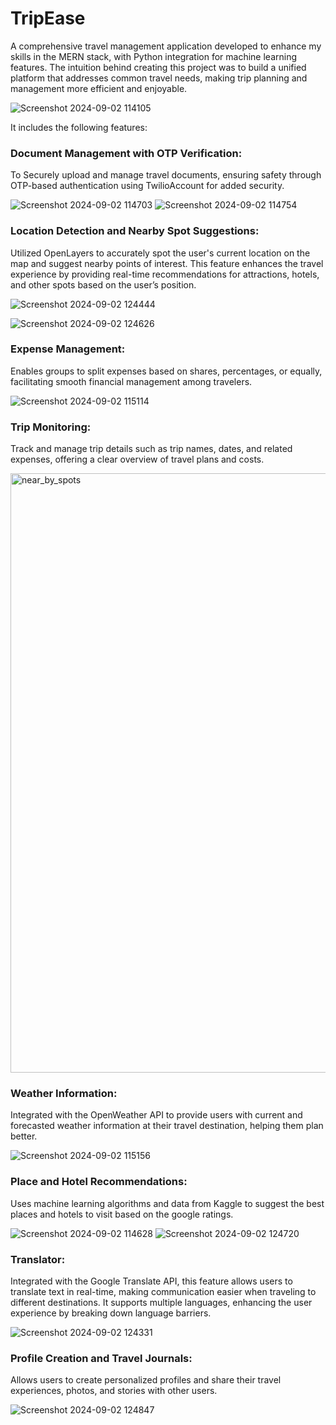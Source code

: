 # TripEase

A comprehensive travel management application developed to enhance my skills in the MERN 
stack, with Python integration for machine learning features. The intuition behind creating this 
project was to build a unified platform that addresses common travel needs, making trip planning 
and management more efficient and enjoyable.

![Screenshot 2024-09-02 114105](https://github.com/user-attachments/assets/e921faf7-914c-46ba-bfa4-c71c8e5af381)

It includes the following features:
### Document Management with OTP Verification: 
To Securely upload and manage travel documents, ensuring safety through OTP-based authentication using TwilioAccount for added security.

![Screenshot 2024-09-02 114703](https://github.com/user-attachments/assets/bc79503e-e0f3-47d4-825b-2d025f871346)
![Screenshot 2024-09-02 114754](https://github.com/user-attachments/assets/49ac475d-8a6e-4093-b696-6a3724e33fd1)

### Location Detection and Nearby Spot Suggestions:
Utilized OpenLayers to accurately spot the user's current location on the map and suggest nearby points of interest. This feature enhances the travel experience by providing real-time recommendations for attractions, hotels, and other spots based on the user’s position.

![Screenshot 2024-09-02 124444](https://github.com/user-attachments/assets/5963d90f-7cd7-4785-921a-01f826f4d3d4)

![Screenshot 2024-09-02 124626](https://github.com/user-attachments/assets/d6be9603-c71c-4d07-abe2-55bac157bc2b)
### Expense Management: 
Enables groups to split expenses based on shares, percentages, or equally, facilitating smooth financial management among travelers.

![Screenshot 2024-09-02 115114](https://github.com/user-attachments/assets/fe0af625-b65a-4c6c-8ea2-9a60eea7e615)

### Trip Monitoring: 
Track and manage trip details such as trip names, dates, and related expenses, offering a clear overview of travel plans and costs.

 <img width="959" alt="near_by_spots" src="https://github.com/user-attachments/assets/864dd427-7f4a-45a6-96aa-320801be2c16">
 
### Weather Information:
Integrated with the OpenWeather API to provide users with current and forecasted weather information at their travel destination, helping them plan better.

![Screenshot 2024-09-02 115156](https://github.com/user-attachments/assets/cb77f299-7710-41ac-a624-d8b9b2aec77e)

### Place and Hotel Recommendations: 
Uses machine learning algorithms and data from Kaggle to suggest the best places and hotels to visit based on the google ratings.

![Screenshot 2024-09-02 114628](https://github.com/user-attachments/assets/545d6d39-0f9b-4aff-97c0-072ef0256024)
![Screenshot 2024-09-02 124720](https://github.com/user-attachments/assets/733a2443-a01e-4a4e-a985-74bc07fb693c)

### Translator: 
Integrated with the Google Translate API, this feature allows users to translate text in real-time, making communication easier when traveling to different destinations. It supports multiple languages, enhancing the user experience by breaking down language barriers.

![Screenshot 2024-09-02 124331](https://github.com/user-attachments/assets/22a616e3-208d-4ff3-8ca1-60300f194535)

### Profile Creation and Travel Journals: 
Allows users to create personalized profiles and share their travel experiences, photos, and stories with other users.

![Screenshot 2024-09-02 124847](https://github.com/user-attachments/assets/572f8fcd-619b-4e85-ab0b-e75ff478870b)


